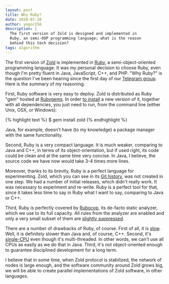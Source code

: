 ```yaml
---
layout: post
title: Why Ruby?
date: 2018-07-20
author: yegor256
description: |
  The first version of Zold is designed and implemented in
  Ruby, an semi-OOP programming language; what is the reason
  behind this tech decision?
tags: algorithm
---
```


The first version of [Zold](https://github.com/zold-io/zold) is implemented
in [Ruby](https://www.ruby-lang.org/en/),
a semi-object-oriented programming language. It was my personal
decision to choose Ruby, even though I'm pretty fluent in Java, JavaScript,
C++, and PHP. "Why Ruby?" is the question I've been hearing since the first day of our [Telegram group](https://t.me/zold_io).
Here is the summary of my reasoning.

<!--more-->

First, Ruby software is very easy to deploy. Zold is distributed
as Ruby "gem" hosted at [Rubygems](https://rubygems.org/gems/zold).
In order [to install](https://github.com/zold-io/zold/blob/master/INSTALL.md)
a new version of it, together with all
dependencies, you just need to run, from the
command line (either Unix, OSX, or Windows):

{% highlight text %}
$ gem install zold
{% endhighlight %}

Java, for example, doesn't have (to my knowledge) a package manager
with the same functionality.

Second, Ruby is a very compact language. It is much weaker, comparing to
Java and C++, in terms of its object-orientation, but if used right,
its code could be clean and at the same time very concise. In Java, I believe,
the source code we have now would take 3-4 times more lines.

Moreover, thanks to its brevity, Ruby is a perfect language for experimenting. Zold,
which you can see in its
[Git history](https://github.com/zold-io/zold/commits/master),
was not created in one step. We had a number of initial releases, which
didn't really work. It was necessary to experiment and re-write. Ruby is a perfect
tool for that, since it takes less time to say in Ruby
what I want to say, comparing to Java or C++.

Third, Ruby is perfectly covered by [Rubocop](https://github.com/rubocop-hq/rubocop),
its de-facto static analyzer, which we use to its full capacity. All rules
from the analyzer are enabled and only a very small subset of them are
[slightly suppressed](https://github.com/zold-io/zold/blob/0.14.16/.rubocop.yml).

There are a number of drawbacks of Ruby, of course. First of all, it is [slow](https://stackoverflow.com/questions/2529852/why-do-people-say-that-ruby-is-slow).
Well, it is definitely slower than Java and, of course, C++. Second,
it's [single-CPU](https://stackoverflow.com/questions/26579532/ruby-how-to-thread-across-cores-processors)
even though it's multi-threaded. In other words, we can't
use all CPUs as easily as we do that in Java. Third, it's not object-oriented
enough to guarantee disciplined development for a long term.

I believe that in some time, when Zold protocol is stabilized, the network
of nodes is large enough, and the software community around Zold grows big, we will be
able to create parallel implementations of Zold software, in other languages.
